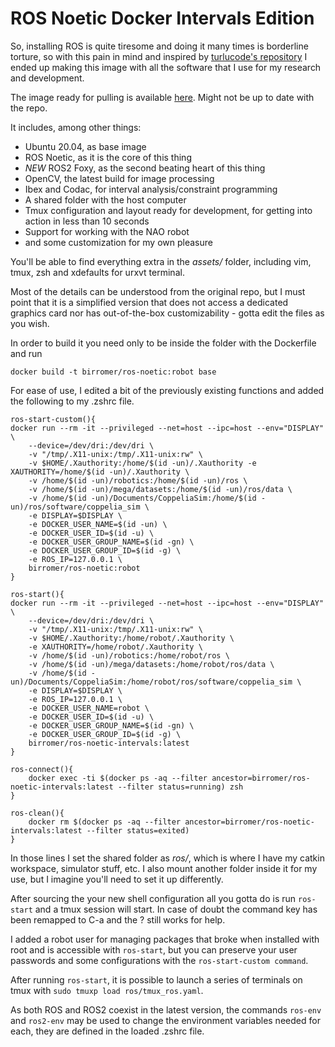 # ROS Noetic Docker Intervals Edition

So, installing ROS is quite tiresome and doing it many times is borderline torture, so with this pain in mind and inspired by [turlucode's repository](https://github.com/turlucode/ros-docker-gui) I ended up making this image with all the software that I use for my research and development.

The image ready for pulling is available
[here](https://hub.docker.com/r/birromer/ros-noetic-intervals). Might not be
up to date with the repo.

It includes, among other things:
  - Ubuntu 20.04, as base image
  - ROS Noetic, as it is the core of this thing
  - *NEW* ROS2 Foxy, as the second beating heart of this thing
  - OpenCV, the latest build for image processing
  - Ibex and Codac, for interval analysis/constraint programming
  - A shared folder with the host computer
  - Tmux configuration and layout ready for development, for getting into action in less than 10 seconds
  - Support for working with the NAO robot
  - and some customization for my own pleasure

You'll be able to find everything extra in the *assets/* folder, including vim, tmux, zsh and xdefaults for urxvt terminal.

Most of the details can be understood from the original repo, but I must point that it is a simplified version that does not access a dedicated graphics card nor has out-of-the-box customizability - gotta edit the files as you wish.

In order to build it you need only to be inside the folder with the Dockerfile and run
````
docker build -t birromer/ros-noetic:robot base
````

For ease of use, I edited a bit of the previously existing functions and added the following to my .zshrc file.

````
ros-start-custom(){
docker run --rm -it --privileged --net=host --ipc=host --env="DISPLAY" \
    --device=/dev/dri:/dev/dri \
    -v "/tmp/.X11-unix:/tmp/.X11-unix:rw" \
    -v $HOME/.Xauthority:/home/$(id -un)/.Xauthority -e XAUTHORITY=/home/$(id -un)/.Xauthority \
    -v /home/$(id -un)/robotics:/home/$(id -un)/ros \
    -v /home/$(id -un)/mega/datasets:/home/$(id -un)/ros/data \
    -v /home/$(id -un)/Documents/CoppeliaSim:/home/$(id -un)/ros/software/coppelia_sim \
    -e DISPLAY=$DISPLAY \
    -e DOCKER_USER_NAME=$(id -un) \
    -e DOCKER_USER_ID=$(id -u) \
    -e DOCKER_USER_GROUP_NAME=$(id -gn) \
    -e DOCKER_USER_GROUP_ID=$(id -g) \
    -e ROS_IP=127.0.0.1 \
    birromer/ros-noetic:robot
}

ros-start(){
docker run --rm -it --privileged --net=host --ipc=host --env="DISPLAY" \
    --device=/dev/dri:/dev/dri \
    -v "/tmp/.X11-unix:/tmp/.X11-unix:rw" \
    -v $HOME/.Xauthority:/home/robot/.Xauthority \
    -e XAUTHORITY=/home/robot/.Xauthority \
    -v /home/$(id -un)/robotics:/home/robot/ros \
    -v /home/$(id -un)/mega/datasets:/home/robot/ros/data \
    -v /home/$(id -un)/Documents/CoppeliaSim:/home/robot/ros/software/coppelia_sim \
    -e DISPLAY=$DISPLAY \
    -e ROS_IP=127.0.0.1 \
    -e DOCKER_USER_NAME=robot \
    -e DOCKER_USER_ID=$(id -u) \
    -e DOCKER_USER_GROUP_NAME=$(id -gn) \
    -e DOCKER_USER_GROUP_ID=$(id -g) \
    birromer/ros-noetic-intervals:latest
}

ros-connect(){
    docker exec -ti $(docker ps -aq --filter ancestor=birromer/ros-noetic-intervals:latest --filter status=running) zsh
}

ros-clean(){
    docker rm $(docker ps -aq --filter ancestor=birromer/ros-noetic-intervals:latest --filter status=exited)
}
````

In those lines I set the shared folder as *ros/*, which is where I have my catkin workspace, simulator stuff, etc. I also mount another folder inside it for my use, but I imagine you'll need to set it up differently.

After sourcing the your new shell configuration all you gotta do is run `ros-start` and a tmux session will start.
In case of doubt the command key has been remapped to C-a and the ? still works for help.

I added a robot user for managing packages that broke when installed with root and is accessible with `ros-start`, but you can preserve your user passwords and some configurations with the `ros-start-custom command`.

After running `ros-start`, it is possible to launch a series of terminals on
tmux with `sudo tmuxp load ros/tmux_ros.yaml`.

As both ROS and ROS2 coexist in the latest version, the commands `ros-env` and
`ros2-env` may be used to change the environment variables needed for each, they are defined in the loaded .zshrc file.
